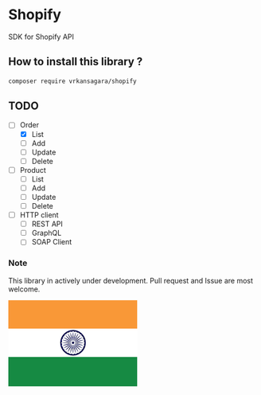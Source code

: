 # Shopify

SDK for Shopify API

## How to install this library ?

~~~bash
composer require vrkansagara/shopify
~~~

## TODO

- [ ] Order
  - [x] List
  - [ ] Add
  - [ ] Update
  - [ ] Delete

- [ ] Product
  - [ ] List
  - [ ] Add
  - [ ] Update
  - [ ] Delete

- [ ] HTTP client
  - [ ] REST API
  - [ ] GraphQL
  - [ ] SOAP Client

### Note

This library in actively under development. Pull request and Issue are most welcome.

![Alt text](image/tricolor.jpg?raw=true "India")
